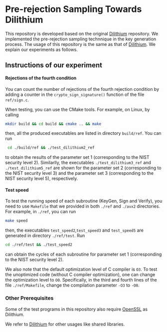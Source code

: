 # Pre-rejection Sampling Towards Dilithium

This repository is developed based on the original [Dilithium](https://github.com/pq-crystals/dilithium) repository. We implemented the pre-rejection sampling technnique in the key generation process. The usage of this repository is the same as that of [Dilithium](https://github.com/pq-crystals/dilithium). We explain our experiments as follows.

## Instructions of our experiment

#### Rejections of the fourth condition

You can count the number of rejections of the fourth rejection condition by adding a counter in the `crypto_sign_signature()` function of the file `ref/sign.c`.

When testing, you can use the CMake tools. For example, on Linux, by calling 
```sh
mkdir build && cd build && cmake .. && make
```
then, all the produced executables are listed in directory `build/ref`. You can run 
```sh
 cd ./build/ref && ./test_dilithium2_ref
```
to obtain the results of the parameter set 1 (corresponding to the NIST security level 2). Similarlly, the executables `./test_dilithium3_ref` and `./test_dilithium5_ref` are shown for the parameter set 2 (corresponding to the NIST security level 3) and the parameter set 3 (corresponding to the NIST security level 5), respectively.

#### Test speed
To test the running speed of each subroutine (KeyGen, Sign and Verify), you need to use `Makefile` that we provided in both `./ref` and `./avx2` directories. For example, in `./ref`, you can run 
```sh
make speed
```
then, the executables `test_speed2`,`test_speed3` and `test_speed5` are generated in directory `./ref/test`. Run
```sh
cd ./ref/test && ./test_speed2
```
can obtain the cycles of each subroutine for parameter set 1 (corresponding to the NIST security level 2).

We also note that the default optimization level of C compiler is `O3`. To test the unoptimized code (without C compiler optimization), one can change the optimization level to `O0`. Specifically, in the third and fourth lines of the file `./ref/Makefile`, change the compilation parameter `-O3` to `-O0`.

### Other Prerequisites

Some of the test programs in this repository also require [OpenSSL](https://openssl.org) as Dilithium.

We refer to [Dilithium](https://github.com/pq-crystals/dilithium) for other usages like shared libraries.